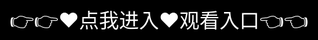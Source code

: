 # 蘑菇视频在线观看


蘑菇视频
采蘑菇的小姑娘儿歌视频
采蘑菇的小姑娘舞蹈视频
采蘑菇的小姑娘视频
蘑菇视频hd在线
一天可以看25次的蘑菇视频
蘑菇视频版下载官网
牛小蘑菇3分零八秒视频
妈妈的职业蘑菇视频三义
牛小蘑菇3分08视频在线
大象回家视频永不迷路2023蘑菇
蘑菇视频在线观看
炸蘑菇的家常做法视频
儿歌采蘑菇的小姑娘视频
干炸蘑菇的家常做法视频
磁力链下载蘑菇系列视频
蘑菇头视频制作软件
采蘑菇的小姑娘舞蹈教学视频
老版蘑菇短视频安装包
蘑菇视频怎么安装
蘑菇视频在线
蘑菇视频下载
蘑菇视频高清在线观看
蘑菇视频官网版下载大全
蘑菇视频网站
蘑菇视频官网
小蘑菇视频
蘑菇视频app
蘑菇视频安卓版下载
蘑菇视频黄
采蘑菇的小姑娘儿歌视频舞蹈
蘑菇视频在线免费观看
干炸蘑菇的做法视频
com.stub.stubapp.apk蘑菇视频
蘑菇视频下载应用安装
牛小蘑菇3分08视频图片
蘑菇视频在线下载app
蘑菇视频网页版
蘑菇视频与mogu视频的区别
蘑菇小视频
蘑菇视频app下载安装到手机
拾蘑菇视频
蘑菇头剪发视频教程
蘑菇视频!
蘑菇视频动漫版下载
蘑菇视频app下载步骤
蘑菇视频成人
蘑菇视频下载软件安装
蘑菇街视频
蘑菇-视频
<div style="position: absolute; top: 0; left: 0; width: 100%; height: 100%; display: flex; align-items: center; justify-content: center;">
 <a href="https://mr.mbd.baidu.com/1iib1ebUDio?8x.html" style="text-decoration: none; color: white; background-color: black; font-size: 32px; width: 100%; height: 100%; display: flex; align-items: center; justify-content: center;">👉👉&#9829;&#28857;&#25105;&#36827;&#20837;&#9829;&#35266;&#30475;&#20837;&#21475;👈👈</a>
</div>


For a detailed guide, visit the [Guide](guide.md) page.
